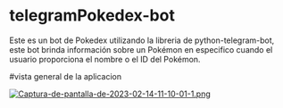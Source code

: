 # telegramPokedex-bot
Este es un bot de Pokedex utilizando la libreria de python-telegram-bot, este bot  brinda información sobre un Pokémon en especifico cuando el usuario proporciona el nombre o el ID del Pokémon. 


#vista general de la aplicacion

[![Captura-de-pantalla-de-2023-02-14-11-10-01-1.png](https://i.postimg.cc/NMJPX8wB/Captura-de-pantalla-de-2023-02-14-11-10-01-1.png)](https://postimg.cc/N9X4qHMz)
